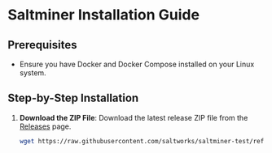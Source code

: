# Saltminer Installation Guide


## Prerequisites
- Ensure you have Docker and Docker Compose installed on your Linux system.

## Step-by-Step Installation

1. **Download the ZIP File**:
   Download the latest release ZIP file from the [Releases](https://github.com/saltworks/saltminer/releases) page.

   ```sh
   wget https://raw.githubusercontent.com/saltworks/saltminer-test/refs/heads/main/releases/download/0.0.0/saltminer.zip
